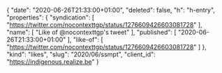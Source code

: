 {
  "date": "2020-06-26T21:33:00+01:00",
  "deleted": false,
  "h": "h-entry",
  "properties": {
    "syndication": [
      "https://twitter.com/nocontexttgp/status/1276609426603081728"
    ],
    "name": [
      "Like of @nocontexttgp's tweet"
    ],
    "published": [
      "2020-06-26T21:33:00+01:00"
    ],
    "like-of": [
      "https://twitter.com/nocontexttgp/status/1276609426603081728"
    ]
  },
  "kind": "likes",
  "slug": "2020/06/ssmpt",
  "client_id": "https://indigenous.realize.be"
}
